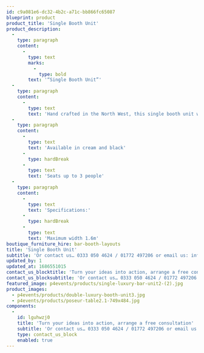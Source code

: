 ```yaml
---
id: c9a081e6-dc32-4b2c-a71c-bb866fc65087
blueprint: product
product_title: 'Single Booth Unit'
product_description:
  -
    type: paragraph
    content:
      -
        type: text
        marks:
          -
            type: bold
        text: '“Single Booth Unit”'
  -
    type: paragraph
    content:
      -
        type: text
        text: 'Hand crafted in the North West, this single booth unit will add both comfort and elegance to any event.'
  -
    type: paragraph
    content:
      -
        type: text
        text: 'Available in cream and black'
      -
        type: hardBreak
      -
        type: text
        text: 'Seats up to 3 people'
  -
    type: paragraph
    content:
      -
        type: text
        text: 'Specifications:'
      -
        type: hardBreak
      -
        type: text
        text: 'Maximum width 1.6m'
boutique_furniture_hire: bar-booth-layouts
title: 'Single Booth Unit'
subtitle: 'Or contact us… 0333 050 4624 / 01772 497206 or email us: info@p4events.co.uk'
updated_by: 1
updated_at: 1686551015
contact_us_blocktitle: 'Turn your ideas into action, arrange a free consultation'
contact_us_blocksubtitle: 'Or contact us… 0333 050 4624 / 01772 497206 or email us: info@p4events.co.uk'
featured_image: p4events/products/single-luxury-bar-unit2-(2).jpg
product_images:
  - p4events/products/double-luxury-booth-unit3.jpg
  - p4events/products/poseur-table2.1-749x484.jpg
components:
  -
    id: lguhwzj0
    title: 'Turn your ideas into action, arrange a free consultation'
    subtitle: 'Or contact us… 0333 050 4624 / 01772 497206 or email us: info@p4events.co.uk'
    type: contact_us_block
    enabled: true
---
```

